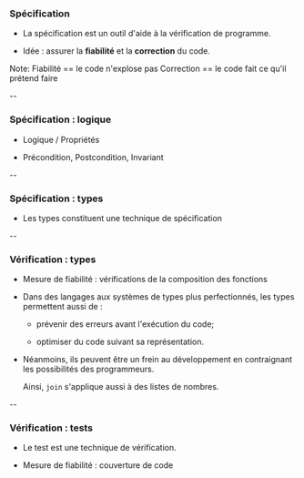 ### Spécification

- La spécification est un outil d'aide à la vérification de programme.

- Idée : assurer la **fiabilité** et la **correction** du code.

Note:
Fiabilité == le code n'explose pas
Correction == le code fait ce qu'il prétend faire

--

### Spécification : logique

- Logique / Propriétés

- Précondition, Postcondition, Invariant

--

### Spécification : types

- Les types constituent une technique de spécification


--

### Vérification : types


- Mesure de fiabilité : vérifications de la composition des fonctions

- Dans des langages aux systèmes de types plus perfectionnés, les
  types permettent aussi de :

    - prévenir des erreurs avant l'exécution du code;

    - optimiser du code suivant sa représentation.

- Néanmoins, ils peuvent être un frein au développement en
  contraignant les possibilités des programmeurs.

    Ainsi, `join` s'applique aussi à des listes de nombres.


--

### Vérification : tests

- Le test est une technique de vérification.

- Mesure de fiabilité : couverture de code
